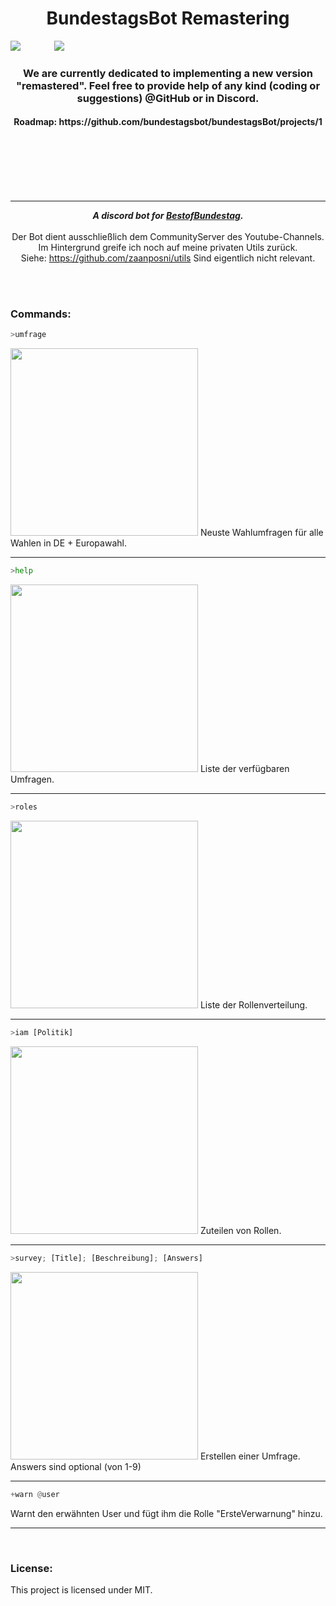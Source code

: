 <h1 align="center">BundestagsBot Remastering</h1>
<p>
<a href="https://pypi.org/project/discord.py/"><img src="https://img.shields.io/pypi/v/discord.py.svg" style="margin-right: 50px;"/></a>
<a href="https://pypi.org/project/discord.py/"><img src="https://img.shields.io/pypi/pyversions/discord.py.svg"/></a>
</p>
<h3 align="center"> We are currently dedicated to implementing a new version "remastered".
Feel free to provide help of any kind (coding or suggestions) @GitHub or in Discord.</h3>
<h4 align="center"> Roadmap: https://github.com/bundestagsbot/bundestagsBot/projects/1 </h4>
<br/>
<br/>
<br/>
<br/>
<br/>
<hr />

<div align="center">
     
  <strong><i>A discord bot for <a href="https://www.youtube.com/channel/UCkN8kMDOekn8uxxxsvwEnow">BestofBundestag</a>.</i></strong>
  <br>
  <br>
  Der Bot dient ausschließlich dem CommunityServer des Youtube-Channels.
  <br>Im Hintergrund greife ich noch auf meine privaten Utils zurück.
  <br>Siehe: https://github.com/zaanposni/utils Sind eigentlich nicht relevant.
</div>
<br>
<br>

### Commands:

```python
>umfrage
```
<img src='https://i.imgur.com/RkTcjhW.png' width=300>
Neuste Wahlumfragen für alle Wahlen in DE + Europawahl.
<hr>

```python
>help
```

<img src='https://i.imgur.com/OEMAzlm.png' width=300>
Liste der verfügbaren Umfragen.
<hr>

```python
>roles
```

<img src='https://i.imgur.com/e30ji4n.png' width=300>
Liste der Rollenverteilung.
<hr>

```python
>iam [Politik]
```

<img src='https://i.imgur.com/vBG5lfJ.png' width=300>
Zuteilen von Rollen.
<hr>

```python
>survey; [Title]; [Beschreibung]; [Answers]
```

<img src='https://i.imgur.com/ytHU5hB.png' width=300>
Erstellen einer Umfrage.<br>
Answers sind optional (von 1-9)
<hr>

```python
+warn @user
```
Warnt den erwähnten User und fügt ihm die Rolle "ErsteVerwarnung" hinzu.
<hr>
<br>

### License:

This project is licensed under MIT.

